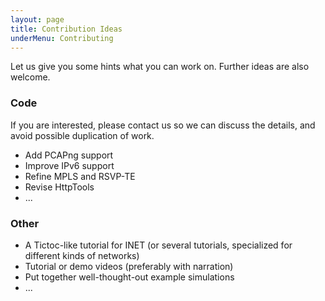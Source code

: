 ```yaml
---
layout: page
title: Contribution Ideas
underMenu: Contributing
---
```


Let us give you some hints what you can work on. Further ideas are also welcome.

### Code

If you are interested, please contact us so we can discuss the details,
and avoid possible duplication of work.

* Add PCAPng support
* Improve IPv6 support
* Refine MPLS and RSVP-TE
* Revise HttpTools
* ...

### Other

* A Tictoc-like tutorial for INET (or several tutorials, specialized for different kinds of networks)
* Tutorial or demo videos (preferably with narration)
* Put together well-thought-out example simulations
* ...

